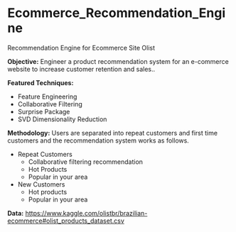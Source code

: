 # Ecommerce_Recommendation_Engine
Recommendation Engine for Ecommerce Site Olist

**Objective:**
Engineer a product recommendation system for an e-commerce website to increase customer retention and sales.. 

**Featured Techniques:**
* Feature Engineering
* Collaborative Filtering
* Surprise Package
* SVD Dimensionality Reduction

**Methodology:**
Users are separated into repeat customers and first time customers and the recommendation system works as follows.

* Repeat Customers
  * Collaborative filtering recommendation
  * Hot Products
  * Popular in your area
* New Customers
  * Hot products
  * Popular in your area
  
**Data:** 
https://www.kaggle.com/olistbr/brazilian-ecommerce#olist_products_dataset.csv

